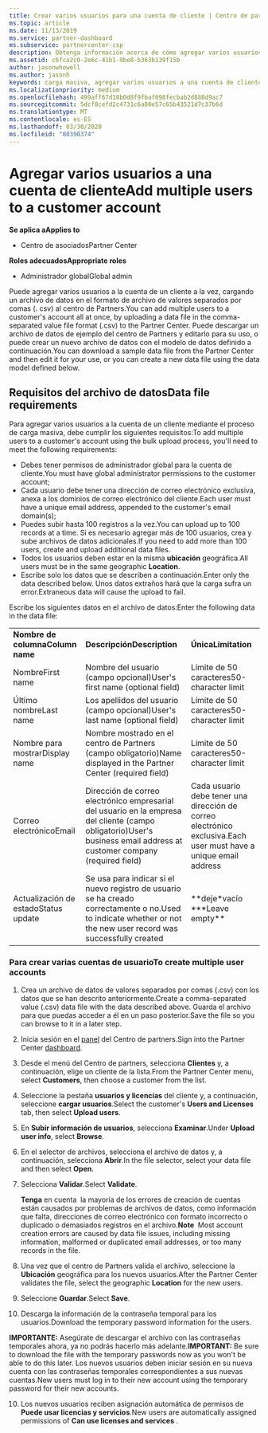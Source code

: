 ```yaml
---
title: Crear varios usuarios para una cuenta de cliente | Centro de partners
ms.topic: article
ms.date: 11/13/2019
ms.service: partner-dashboard
ms.subservice: partnercenter-csp
description: Obtenga información acerca de cómo agregar varios usuarios a la cuenta de un cliente a la vez, cargando un archivo de datos en el formato de archivo de valores separados por comas (. csv) en el centro de Partners.
ms.assetid: c6fca2c0-2e6c-41b1-9be8-b363b139f15b
author: jasonwhowell
ms.author: jasonh
keywords: carga masiva, agregar varios usuarios a una cuenta de cliente, agregar usuarios del cliente, carga masiva de usuarios del cliente, cuenta del cliente, usuarios del cliente, usuarios
ms.localizationpriority: medium
ms.openlocfilehash: 499aff67d18b0d8f9fbaf098fecbab2d888d9ac7
ms.sourcegitcommit: 5dcf8cefd2c4731c6a80e57c65b43521d7c37b6d
ms.translationtype: MT
ms.contentlocale: es-ES
ms.lasthandoff: 03/30/2020
ms.locfileid: "80390374"
---
```

# <a name="add-multiple-users-to-a-customer-account"></a><span data-ttu-id="0928f-104">Agregar varios usuarios a una cuenta de cliente</span><span class="sxs-lookup"><span data-stu-id="0928f-104">Add multiple users to a customer account</span></span>

<span data-ttu-id="0928f-105">**Se aplica a**</span><span class="sxs-lookup"><span data-stu-id="0928f-105">**Applies to**</span></span>

- <span data-ttu-id="0928f-106">Centro de asociados</span><span class="sxs-lookup"><span data-stu-id="0928f-106">Partner Center</span></span>

<span data-ttu-id="0928f-107">**Roles adecuados**</span><span class="sxs-lookup"><span data-stu-id="0928f-107">**Appropriate roles**</span></span>

- <span data-ttu-id="0928f-108">Administrador global</span><span class="sxs-lookup"><span data-stu-id="0928f-108">Global admin</span></span>

<span data-ttu-id="0928f-109">Puede agregar varios usuarios a la cuenta de un cliente a la vez, cargando un archivo de datos en el formato de archivo de valores separados por comas (. csv) al centro de Partners.</span><span class="sxs-lookup"><span data-stu-id="0928f-109">You can add multiple users to a customer's account all at once, by uploading a data file in the comma-separated value file format (.csv) to the Partner Center.</span></span> <span data-ttu-id="0928f-110">Puede descargar un archivo de datos de ejemplo del centro de Partners y editarlo para su uso, o puede crear un nuevo archivo de datos con el modelo de datos definido a continuación.</span><span class="sxs-lookup"><span data-stu-id="0928f-110">You can download a sample data file from the Partner Center and then edit it for your use, or you can create a new data file using the data model defined below.</span></span>

## <a name="data-file-requirements"></a><a href="" id="creatingtheimportcsvfile"></a><span data-ttu-id="0928f-111">Requisitos del archivo de datos</span><span class="sxs-lookup"><span data-stu-id="0928f-111">Data file requirements</span></span>

<span data-ttu-id="0928f-112">Para agregar varios usuarios a la cuenta de un cliente mediante el proceso de carga masiva, debe cumplir los siguientes requisitos:</span><span class="sxs-lookup"><span data-stu-id="0928f-112">To add multiple users to a customer's account using the bulk upload process, you'll need to meet the following requirements:</span></span>

- <span data-ttu-id="0928f-113">Debes tener permisos de administrador global para la cuenta de cliente.</span><span class="sxs-lookup"><span data-stu-id="0928f-113">You must have global administrator permissions to the customer account;</span></span>
- <span data-ttu-id="0928f-114">Cada usuario debe tener una dirección de correo electrónico exclusiva, anexa a los dominios de correo electrónico del cliente.</span><span class="sxs-lookup"><span data-stu-id="0928f-114">Each user must have a unique email address, appended to the customer's email domain(s);</span></span>
- <span data-ttu-id="0928f-115">Puedes subir hasta 100 registros a la vez.</span><span class="sxs-lookup"><span data-stu-id="0928f-115">You can upload up to 100 records at a time.</span></span> <span data-ttu-id="0928f-116">Si es necesario agregar más de 100 usuarios, crea y sube archivos de datos adicionales.</span><span class="sxs-lookup"><span data-stu-id="0928f-116">If you need to add more than 100 users, create and upload additional data files.</span></span>
- <span data-ttu-id="0928f-117">Todos los usuarios deben estar en la misma **ubicación** geográfica.</span><span class="sxs-lookup"><span data-stu-id="0928f-117">All users must be in the same geographic **Location**.</span></span>
- <span data-ttu-id="0928f-118">Escribe solo los datos que se describen a continuación.</span><span class="sxs-lookup"><span data-stu-id="0928f-118">Enter only the data described below.</span></span> <span data-ttu-id="0928f-119">Unos datos extraños hará que la carga sufra un error.</span><span class="sxs-lookup"><span data-stu-id="0928f-119">Extraneous data will cause the upload to fail.</span></span>

<span data-ttu-id="0928f-120">Escribe los siguientes datos en el archivo de datos:</span><span class="sxs-lookup"><span data-stu-id="0928f-120">Enter the following data in the data file:</span></span>

|                 |                                                                              |                                            |
|-----------------|------------------------------------------------------------------------------|--------------------------------------------|
| <span data-ttu-id="0928f-121">**Nombre de columna**</span><span class="sxs-lookup"><span data-stu-id="0928f-121">**Column name**</span></span> | <span data-ttu-id="0928f-122">**Descripción**</span><span class="sxs-lookup"><span data-stu-id="0928f-122">**Description**</span></span>                                                              | <span data-ttu-id="0928f-123">**Única**</span><span class="sxs-lookup"><span data-stu-id="0928f-123">**Limitation**</span></span>                             |
| <span data-ttu-id="0928f-124">Nombre</span><span class="sxs-lookup"><span data-stu-id="0928f-124">First name</span></span>      | <span data-ttu-id="0928f-125">Nombre del usuario (campo opcional)</span><span class="sxs-lookup"><span data-stu-id="0928f-125">User's first name (optional field)</span></span>                                           | <span data-ttu-id="0928f-126">Límite de 50 caracteres</span><span class="sxs-lookup"><span data-stu-id="0928f-126">50-character limit</span></span>                         |
| <span data-ttu-id="0928f-127">Último nombre</span><span class="sxs-lookup"><span data-stu-id="0928f-127">Last name</span></span>       | <span data-ttu-id="0928f-128">Los apellidos del usuario (campo opcional)</span><span class="sxs-lookup"><span data-stu-id="0928f-128">User's last name (optional field)</span></span>                                            | <span data-ttu-id="0928f-129">Límite de 50 caracteres</span><span class="sxs-lookup"><span data-stu-id="0928f-129">50-character limit</span></span>                         |
| <span data-ttu-id="0928f-130">Nombre para mostrar</span><span class="sxs-lookup"><span data-stu-id="0928f-130">Display name</span></span>    | <span data-ttu-id="0928f-131">Nombre mostrado en el centro de Partners (campo obligatorio)</span><span class="sxs-lookup"><span data-stu-id="0928f-131">Name displayed in the Partner Center (required field)</span></span>                            | <span data-ttu-id="0928f-132">Límite de 50 caracteres</span><span class="sxs-lookup"><span data-stu-id="0928f-132">50-character limit</span></span>                         |
| <span data-ttu-id="0928f-133">Correo electrónico</span><span class="sxs-lookup"><span data-stu-id="0928f-133">Email</span></span>           | <span data-ttu-id="0928f-134">Dirección de correo electrónico empresarial del usuario en la empresa del cliente (campo obligatorio)</span><span class="sxs-lookup"><span data-stu-id="0928f-134">User's business email address at customer company (required field)</span></span>           | <span data-ttu-id="0928f-135">Cada usuario debe tener una dirección de correo electrónico exclusiva.</span><span class="sxs-lookup"><span data-stu-id="0928f-135">Each user must have a unique email address</span></span> |
| <span data-ttu-id="0928f-136">Actualización de estado</span><span class="sxs-lookup"><span data-stu-id="0928f-136">Status update</span></span>   | <span data-ttu-id="0928f-137">Se usa para indicar si el nuevo registro de usuario se ha creado correctamente o no.</span><span class="sxs-lookup"><span data-stu-id="0928f-137">Used to indicate whether or not the new user record was successfully created</span></span> | <span data-ttu-id="0928f-138">\*\*deje\*vacío \*</span><span class="sxs-lookup"><span data-stu-id="0928f-138">\*\*Leave empty\*\*</span></span>                        |

### <a name="to-create-multiple-user-accounts"></a><a href="" id="createmultipleuseraccounts"></a><span data-ttu-id="0928f-139">Para crear varias cuentas de usuario</span><span class="sxs-lookup"><span data-stu-id="0928f-139">To create multiple user accounts</span></span>

<a href="" id="creatingtheaccounts"></a>

1. <span data-ttu-id="0928f-140">Crea un archivo de datos de valores separados por comas (.csv) con los datos que se han descrito anteriormente.</span><span class="sxs-lookup"><span data-stu-id="0928f-140">Create a comma-separated value (.csv) data file with the data described above.</span></span> <span data-ttu-id="0928f-141">Guarda el archivo para que puedas acceder a él en un paso posterior.</span><span class="sxs-lookup"><span data-stu-id="0928f-141">Save the file so you can browse to it in a later step.</span></span>

2. <span data-ttu-id="0928f-142">Inicia sesión en el [panel](https://partner.microsoft.com/dashboard) del Centro de partners.</span><span class="sxs-lookup"><span data-stu-id="0928f-142">Sign into the Partner Center [dashboard](https://partner.microsoft.com/dashboard).</span></span>

3. <span data-ttu-id="0928f-143">Desde el menú del Centro de partners, selecciona **Clientes** y, a continuación, elige un cliente de la lista.</span><span class="sxs-lookup"><span data-stu-id="0928f-143">From the Partner Center menu, select **Customers**, then choose a customer from the list.</span></span>

4. <span data-ttu-id="0928f-144">Seleccione la pestaña **usuarios y licencias** del cliente y, a continuación, seleccione **cargar usuarios**.</span><span class="sxs-lookup"><span data-stu-id="0928f-144">Select the customer's **Users and Licenses** tab, then select **Upload users**.</span></span>

5. <span data-ttu-id="0928f-145">En **Subir información de usuarios**, selecciona **Examinar**.</span><span class="sxs-lookup"><span data-stu-id="0928f-145">Under **Upload user info**, select **Browse**.</span></span>

6. <span data-ttu-id="0928f-146">En el selector de archivos, selecciona el archivo de datos y, a continuación, selecciona **Abrir**.</span><span class="sxs-lookup"><span data-stu-id="0928f-146">In the file selector, select your data file and then select **Open**.</span></span>

7. <span data-ttu-id="0928f-147">Selecciona **Validar**.</span><span class="sxs-lookup"><span data-stu-id="0928f-147">Select **Validate**.</span></span>

    <span data-ttu-id="0928f-148">**Tenga** en cuenta  la mayoría de los errores de creación de cuentas están causados por problemas de archivos de datos, como información que falta, direcciones de correo electrónico con formato incorrecto o duplicado o demasiados registros en el archivo.</span><span class="sxs-lookup"><span data-stu-id="0928f-148">**Note**  Most account creation errors are caused by data file issues, including missing information, malformed or duplicated email addresses, or too many records in the file.</span></span>

8. <span data-ttu-id="0928f-149">Una vez que el centro de Partners valida el archivo, seleccione la **Ubicación** geográfica para los nuevos usuarios.</span><span class="sxs-lookup"><span data-stu-id="0928f-149">After the Partner Center validates the file, select the geographic **Location** for the new users.</span></span>
9. <span data-ttu-id="0928f-150">Seleccione **Guardar**.</span><span class="sxs-lookup"><span data-stu-id="0928f-150">Select **Save**.</span></span>
10. <span data-ttu-id="0928f-151">Descarga la información de la contraseña temporal para los usuarios.</span><span class="sxs-lookup"><span data-stu-id="0928f-151">Download the temporary password information for the users.</span></span>

<span data-ttu-id="0928f-152">**IMPORTANTE:** Asegúrate de descargar el archivo con las contraseñas temporales ahora, ya no podrás hacerlo más adelante.</span><span class="sxs-lookup"><span data-stu-id="0928f-152">**IMPORTANT:** Be sure to download the file with the temporary passwords now as you won't be able to do this later.</span></span> <span data-ttu-id="0928f-153">Los nuevos usuarios deben iniciar sesión en su nueva cuenta con las contraseñas temporales correspondientes a sus nuevas cuentas.</span><span class="sxs-lookup"><span data-stu-id="0928f-153">New users must log in to their new account using the temporary password for their new accounts.</span></span>

10. <span data-ttu-id="0928f-154">Los nuevos usuarios reciben asignación automática de permisos de **Puede usar licencias y servicios**.</span><span class="sxs-lookup"><span data-stu-id="0928f-154">New users are automatically assigned permissions of **Can use licenses and services** .</span></span> 

 

 



